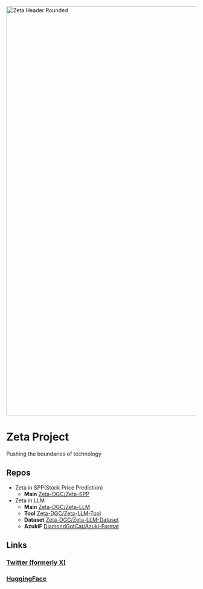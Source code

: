 
<img width="1920" height="1080" alt="Zeta Header Rounded" src="https://github.com/user-attachments/assets/b48fb2be-6d3d-4545-9ea7-508b7b6a4cf4" />

# Zeta Project
Pushing the boundaries of technology

## Repos
- Zeta in SPP(Stock Price Prediction)
  - **Main** [Zeta-DGC/Zeta-SPP](https://github.com/Zeta-DGC/Zeta-SPP/)
- Zeta in LLM
  - **Main** [Zeta-DGC/Zeta-LLM](https://github.com/Zeta-DGC/Zeta-LLM/)
  - **Tool** [Zeta-DGC/Zeta-LLM-Tool](https://github.com/Zeta-DGC/Zeta-LLM-Tool/)
  - **Dataset** [Zeta-DGC/Zeta-LLM-Dataset](https://github.com/Zeta-DGC/Zeta-LLM-Dataset/releases/)
  - **AzukiF** [DiamondGotCat/Azuki-Format](https://github.com/DiamondGotCat/Azuki-Format/)

## Links
### [Twitter (formerly X)](https://x.com/Zeta_DGC/) 
### [HuggingFace](https://huggingface.co/Zeta-DGC/)
